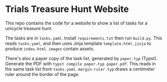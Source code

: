 # Trials Treasure Hunt Website

This repo contains the code for a website to show a list of tasks for a unicycle treasure hunt.

The tasks are in `tasks.yaml`.
Install `requirements.txt` then run `build.py`. This reads `tasks.yaml`, and then uses Jinja template `template.html.jinja` to produce `index.html`.
`images` contain assets.

There's also a paper copy of the task list, generated by `paper.typ` (Typst).
Generate the PDF with `typst compile paper.typ paper.pdf`.
This reads in the same task list from `tasks.yaml`.
`margin-ruler.typ` draws a centimeter ruler around the border of the page.
